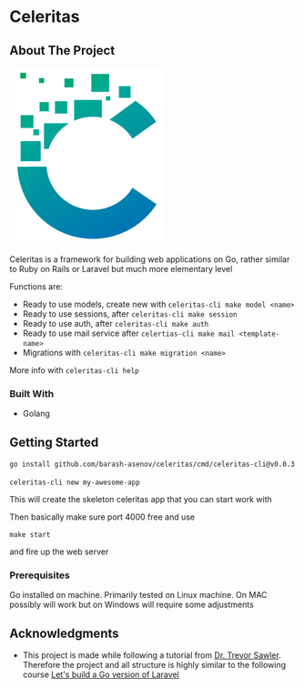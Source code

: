 # Celeritas

## About The Project

![Celeritas](celeritas.jpg "Celeritas")

Celeritas is a framework for building web applications on Go, 
rather similar to Ruby on Rails or Laravel but much more elementary level

Functions are:
* Ready to use models, create new with `celeritas-cli make model <name>`
* Ready to use sessions, after `celeritas-cli make session`
* Ready to use auth, after `celeritas-cli make auth`
* Ready to use mail service after `celertias-cli make mail <template-name>`
* Migrations with `celeritas-cli make migration <name>`

More info with `celeritas-cli help`

### Built With

* Golang

## Getting Started

```shell
go install github.com/barash-asenov/celeritas/cmd/celeritas-cli@v0.0.3

celeritas-cli new my-awesome-app
```

This will create the skeleton celeritas app that you can start work with

Then basically make sure port 4000 free and use
```shell
make start
```

and fire up the web server

### Prerequisites

Go installed on machine.
Primarily tested on Linux machine. On MAC possibly will work
but on Windows will require some adjustments

## Acknowledgments

* This project is made while following a tutorial from [Dr. Trevor Sawler](https://www.udemy.com/user/trevor-sawler/). Therefore
the project and all structure is highly similar to the following course [Let's build a Go version of Laravel](https://www.udemy.com/course/lets-build-a-go-version-of-laravel/)


